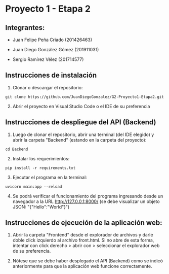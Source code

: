 # Proyecto 1 - Etapa 2

## Integrantes:
* Juan Felipe Peña Criado (201426463) 

* Juan Diego González Gómez (201911031) 

* Sergio Ramírez Vélez (201714577) 

## Instrucciones de instalación

1. Clonar o descargar el repositorio:

  ```shell
  git clone https://github.com/JuanDiegoGonzalez/G2-Proyecto1-Etapa2.git
  ```

2. Abrir el proyecto en Visual Studio Code o el IDE de su preferencia

## Instrucciones de despliegue del API (Backend)

1. Luego de clonar el repositorio, abrir una terminal (del IDE elegido) y abrir la carpeta "Backend" (estando en la carpeta del proyecto):

  ```shell
  cd Backend
  ```

2. Instalar los requerimientos:

  ```shell
  pip install -r requirements.txt
  ```

3. Ejecutar el programa en la terminal:

  ```shell
  uvicorn main:app --reload
  ```

4. Se podrá verificar el funcionamiento del programa ingresando desde un navegador a la URL http://127.0.0.1:8000/ (se debe visualizar un objeto JSON: "{"Hello":"World"}")

## Instrucciones de ejecución de la aplicación web:

1. Abrir la carpeta "Frontend" desde el explorador de archivos y darle doble click izquierdo al archivo front.html. Si no abre de esta forma, intentar con click derecho > abrir con > seleccionar el explorador web de su preferencia.

2. Nótese que se debe haber desplegado el API (Backend) como se indicó anteriormente para que la aplicación web funcione correctamente.
